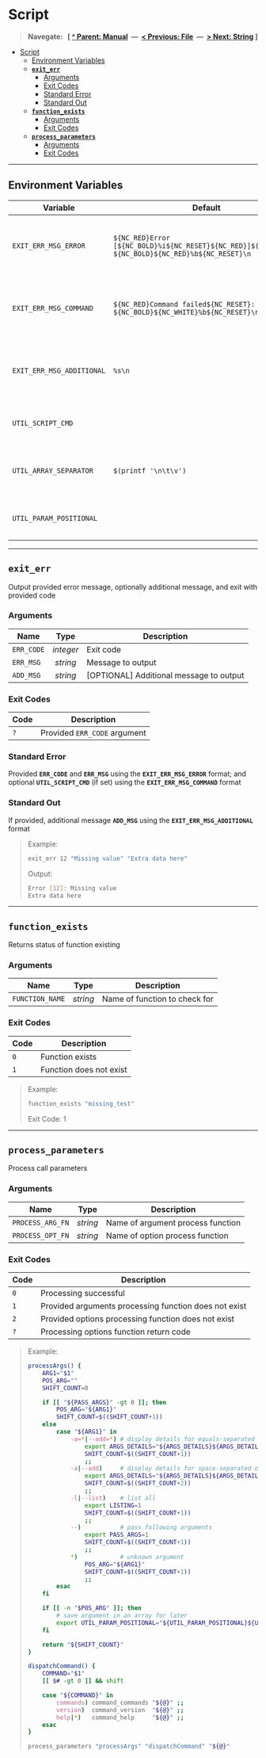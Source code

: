 # Script

> **Navegate: &nbsp; [ [^ Parent: Manual](../MANUAL.md) &nbsp;&mdash;&nbsp; [< Previous: File](../file/README.md) &nbsp;&mdash;&nbsp; [> Next: String](../string/README.md) ]**

- [Script](#script)
  - [Environment Variables](#environment-variables)
  - [**`exit_err`**](#exit_err)
    - [Arguments](#arguments)
    - [Exit Codes](#exit-codes)
    - [Standard Error](#standard-error)
    - [Standard Out](#standard-out)
  - [**`function_exists`**](#function_exists)
    - [Arguments](#arguments-1)
    - [Exit Codes](#exit-codes-1)
  - [**`process_parameters`**](#process_parameters)
    - [Arguments](#arguments-2)
    - [Exit Codes](#exit-codes-2)

---


## Environment Variables

| Variable                  | Default                                                                                            | Description                                                   |
| ------------------------- | -------------------------------------------------------------------------------------------------- | ------------------------------------------------------------- |
| `EXIT_ERR_MSG_ERROR`      | `${NC_RED}Error [${NC_BOLD}%i${NC_RESET}${NC_RED}]${NC_RESET}: ${NC_BOLD}${NC_RED}%b${NC_RESET}\n` | Variable to store `printf` style string for error message     |
| `EXIT_ERR_MSG_COMMAND`    | `${NC_RED}Command failed${NC_RESET}: ${NC_BOLD}${NC_WHITE}%b${NC_RESET}\n`                         | Variable to store `printf` style string for command string    |
| `EXIT_ERR_MSG_ADDITIONAL` | `%s\n`                                                                                             | Variable to store `printf` style string for additional string |
| `UTIL_SCRIPT_CMD`         |                                                                                                    | Variable to hold command string                               |
| `UTIL_ARRAY_SEPARATOR`    | `$(printf '\n\t\v')`                                                                               | Value to use to separate positional arguments                 |
| `UTIL_PARAM_POSITIONAL`   |                                                                                                    | Variable to store positional arguments                        |

---


## **`exit_err`**

Output provided error message, optionally additional message, and exit with provided code

### Arguments

| Name       | Type      | Description                             |
| ---------- | :-------: | --------------------------------------- |
| `ERR_CODE` | _integer_ | Exit code                               |
| `ERR_MSG`  | _string_  | Message to output                       |
| `ADD_MSG`  | _string_  | [OPTIONAL] Additional message to output |

### Exit Codes

| Code | Description                  |
| ---- | ---------------------------- |
| `?`  | Provided `ERR_CODE` argument |

### Standard Error

Provided **`ERR_CODE`** and **`ERR_MSG`** using the **`EXIT_ERR_MSG_ERROR`** format; and optional **`UTIL_SCRIPT_CMD`** (if set) using the **`EXIT_ERR_MSG_COMMAND`** format

### Standard Out

If provided, additional message **`ADD_MSG`** using the **`EXIT_ERR_MSG_ADDITIONAL`** format

> Example:
>
> ```bash
> exit_err 12 "Missing value" "Extra data here"
> ```
>
> Output:
>
> ```bash
> Error [12]: Missing value
> Extra data here
> ```

---


## **`function_exists`**

Returns status of function existing

### Arguments

| Name            | Type     | Description                       |
| --------------- | :------: | --------------------------------- |
| `FUNCTION_NAME` | _string_ | Name of function to check for     |

### Exit Codes

| Code | Description             |
| ---- | ----------------------- |
| `0`  | Function exists         |
| `1`  | Function does not exist |

> Example:
>
> ```bash
> function_exists "missing_test"
> ```
>
> Exit Code: 1

---


## **`process_parameters`**

Process call parameters

### Arguments

| Name             | Type     | Description                       |
| ---------------- | :------: | --------------------------------- |
| `PROCESS_ARG_FN` | _string_ | Name of argument process function |
| `PROCESS_OPT_FN` | _string_ | Name of option process function   |

### Exit Codes

| Code | Description                                           |
| ---- | ----------------------------------------------------- |
| `0`  | Processing successful                                 |
| `1`  | Provided arguments processing function does not exist |
| `2`  | Provided options processing function does not exist   |
| `?`  | Processing options function return code               |

> Example:
>
> ```bash
> processArgs() {
>     ARG1="$1"
>     POS_ARG=""
>     SHIFT_COUNT=0
>
>     if [[ "${PASS_ARGS}" -gt 0 ]]; then
>         POS_ARG="${ARG1}"
>         SHIFT_COUNT=$((SHIFT_COUNT+1))
>     else
>         case "${ARG1}" in
>             -a=*|--add=*) # display details for equals-separated option value
>                 export ARGS_DETAILS="${ARGS_DETAILS}${ARGS_DETAILS:+ }${ARG1#*=}"
>                 SHIFT_COUNT=$((SHIFT_COUNT+1))
>                 ;;
>             -a|--add)     # display details for space-separated option value
>                 export ARGS_DETAILS="${ARGS_DETAILS}${ARGS_DETAILS:+ }$2"
>                 SHIFT_COUNT=$((SHIFT_COUNT+2))
>                 ;;
>             -l|--list)    # list all
>                 export LISTING=1
>                 SHIFT_COUNT=$((SHIFT_COUNT+1))
>                 ;;
>             --)           # pass following arguments
>                 export PASS_ARGS=1
>                 SHIFT_COUNT=$((SHIFT_COUNT+1))
>                 ;;
>             *)            # unknown argument
>                 POS_ARG="${ARG1}"
>                 SHIFT_COUNT=$((SHIFT_COUNT+1))
>                 ;;
>         esac
>     fi
>
>     if [[ -n "$POS_ARG" ]]; then
>         # save argument in an array for later
>         export UTIL_PARAM_POSITIONAL="${UTIL_PARAM_POSITIONAL}${UTIL_PARAM_POSITIONAL:+${UTIL_ARRAY_SEPARATOR}}${POS_ARG}"
>     fi
>
>     return "${SHIFT_COUNT}"
> }
>
> dispatchCommand() {
>     COMMAND="$1"
>     [[ $# -gt 0 ]] && shift
> 
>     case "${COMMAND}" in
>         commands) command_commands "${@}" ;;
>         version)  command_version  "${@}" ;;
>         help|*)   command_help     "${@}" ;;
>     esac
> }
>
> process_parameters "processArgs" "dispatchCommand" "${@}"
> ```
